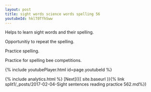 ```yaml
---
layout: post
title: sight words science words spelling 56
youtubeId: hklT0TfhSww
---
```

 
 
Helps to learn sight words and their spelling.

Opportunitiy to repeat the spelling. 

Practice spelling. 
 
Practice for spelling bee competitions. 
 
{% include youtubePlayer.html id=page.youtubeId %}
 
 
{% include analytics.html %} 
[Next]({{ site.baseurl }}{% link  split1/_posts/2017-02-04-Sight sentences reading practice 562.md%})
 
